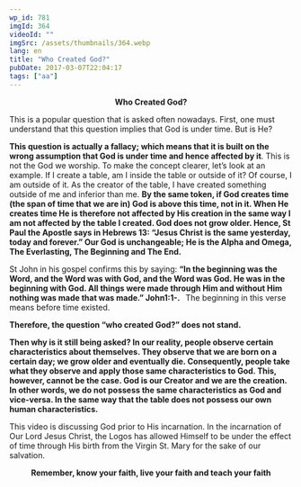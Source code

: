 ```yaml
---
wp_id: 781
imgId: 364
videoId: ""
imgSrc: /assets/thumbnails/364.webp
lang: en
title: "Who Created God?"
pubDate: 2017-03-07T22:04:17
tags: ["aa"]
---
```


<p style="text-align: center;"><strong>Who Created God?</strong></p>
<p style="text-align: left;">This is a popular question that is asked often nowadays. First, one must understand that this question implies that God is under time. But is He?</p>
<p><strong>This question is actually a fallacy; which means that it is built on the wrong assumption that God is under time and hence affected by it</strong>. This is not the God we worship. To make the concept clearer, let’s look at an example. If I create a table, am I inside the table or outside of it? Of course, I am outside of it. As the creator of the table, I have created something outside of me and inferior than me. <strong>By the same token, if God creates time (the span of time that we are in) God is above this time, not in it. When He creates time He is therefore not affected by His creation in the same way I am not affected by the table I created. God does not grow older. Hence, St Paul the Apostle says in Hebrews 13: “Jesus Christ is the same yesterday, today and forever.” Our God is unchangeable; He is the Alpha and Omega, The Everlasting, The Beginning and The End. </strong></p>
<p>St John in his gospel confirms this by saying: <strong>“In the beginning was the Word, and the Word was with God, and the Word was God. He was in the beginning with God. All things were made through Him and without Him nothing was made that was made.” John1:1-.   </strong>The beginning in this verse means before time existed.</p>
<p><strong>Therefore, the question “who created God?” does not stand. </strong></p>
<p><strong>Then why is it still being asked? In our reality, people observe certain characteristics about themselves. They observe that we are born on a certain day; we grow older and eventually die. Consequently, people take what they observe and apply those same characteristics to God. This, however, cannot be the case. God is our Creator and we are the creation. In other words, we do not possess the same characteristics as God and vice-versa. In the same way that the table does not possess our own human characteristics. </strong></p>
<p>This video is discussing God prior to His incarnation. In the incarnation of Our Lord Jesus Christ, the Logos has allowed Himself to be under the effect of time through His birth from the Virgin St. Mary for the sake of our salvation.</p>
<p style="text-align: center;"><strong>Remember, know your faith, live your faith and teach your faith</strong></p>
